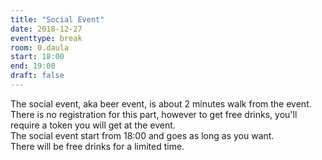 ```yaml
---
title: "Social Event"
date: 2018-12-27
eventtype: break
room: 0.daula
start: 18:00
end: 19:00
draft: false
---
```


The social event, aka beer event, is about 2 minutes walk from the event.  
There is no registration for this part, however to get free drinks, you'll require a token you will get at the event.  
The social event start from 18:00 and goes as long as you want.  
There will be free drinks for a limited time.  
